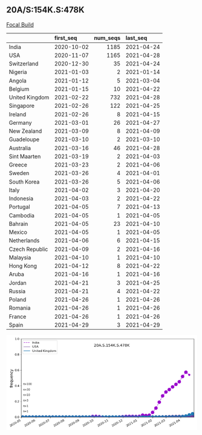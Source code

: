 

## 20A/S:154K.S:478K
[Focal Build](https://nextstrain.org/groups/neherlab/ncov/20A.S.154K.S.478K)

|                | first_seq   |   num_seqs | last_seq   |
|:---------------|:------------|-----------:|:-----------|
| India          | 2020-10-02  |       1185 | 2021-04-24 |
| USA            | 2020-11-07  |       1165 | 2021-04-28 |
| Switzerland    | 2020-12-30  |         35 | 2021-04-24 |
| Nigeria        | 2021-01-03  |          2 | 2021-01-14 |
| Angola         | 2021-01-12  |          5 | 2021-03-04 |
| Belgium        | 2021-01-15  |         10 | 2021-04-22 |
| United Kingdom | 2021-02-22  |        732 | 2021-04-28 |
| Singapore      | 2021-02-26  |        122 | 2021-04-25 |
| Ireland        | 2021-02-26  |          8 | 2021-04-15 |
| Germany        | 2021-03-01  |         26 | 2021-04-27 |
| New Zealand    | 2021-03-09  |          8 | 2021-04-09 |
| Guadeloupe     | 2021-03-10  |          2 | 2021-03-10 |
| Australia      | 2021-03-16  |         46 | 2021-04-28 |
| Sint Maarten   | 2021-03-19  |          2 | 2021-04-03 |
| Greece         | 2021-03-23  |          2 | 2021-04-06 |
| Sweden         | 2021-03-26  |          4 | 2021-04-01 |
| South Korea    | 2021-03-26  |          5 | 2021-04-06 |
| Italy          | 2021-04-02  |          3 | 2021-04-20 |
| Indonesia      | 2021-04-03  |          2 | 2021-04-22 |
| Portugal       | 2021-04-05  |          7 | 2021-04-13 |
| Cambodia       | 2021-04-05  |          1 | 2021-04-05 |
| Bahrain        | 2021-04-05  |         23 | 2021-04-10 |
| Mexico         | 2021-04-05  |          1 | 2021-04-05 |
| Netherlands    | 2021-04-06  |          6 | 2021-04-15 |
| Czech Republic | 2021-04-09  |          2 | 2021-04-16 |
| Malaysia       | 2021-04-10  |          1 | 2021-04-10 |
| Hong Kong      | 2021-04-12  |          8 | 2021-04-22 |
| Aruba          | 2021-04-16  |          1 | 2021-04-16 |
| Jordan         | 2021-04-21  |          3 | 2021-04-25 |
| Russia         | 2021-04-21  |          4 | 2021-04-22 |
| Poland         | 2021-04-26  |          1 | 2021-04-26 |
| Romania        | 2021-04-26  |          1 | 2021-04-26 |
| France         | 2021-04-26  |          1 | 2021-04-26 |
| Spain          | 2021-04-29  |          3 | 2021-04-29 |

![Overall trends 20A.S.154K.S.478K](/overall_trends_figures/overall_trends_20A.S.154K.S.478K.png)